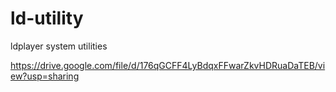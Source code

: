 # ld-utility
ldplayer system utilities

https://drive.google.com/file/d/176qGCFF4LyBdqxFFwarZkvHDRuaDaTEB/view?usp=sharing
